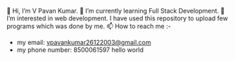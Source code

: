 👋 Hi, I’m V Pavan Kumar.
🌱 I’m currently learning Full Stack Development.
👀 I’m interested in web development.
I have used this repository to upload few programs which was done by me.
📫 How to reach me :-
- my email: vpavankumar26122003@gmail.com
- my phone number: 8500061597
hello world